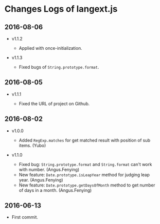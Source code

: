 # Changes Logs of langext.js

## 2016-08-06

-   v1.1.2

    - Applied with once-initialization.

-   v1.1.3

    - Fixed bugs of `String.prototype.format`.

## 2016-08-05

-   v1.1.1

    - Fixed the URL of project on Github.

## 2016-08-02

-   v1.0.0

    - Added `RegExp.matches` for get matched result with position of sub items. (Yubo)

-   v1.1.0

    - Fixed bug: `String.prototype.format` and `String.format` can't work with number. (Angus.Fenying)
    - New feature: `Date.prototype.isLeapYear` method for judging leap year. (Angus.Fenying)
    - New feature: `Date.prototype.getDaysOfMonth` method to get number of days in a month. (Angus.Fenying)

## 2016-06-13

- First commit.
